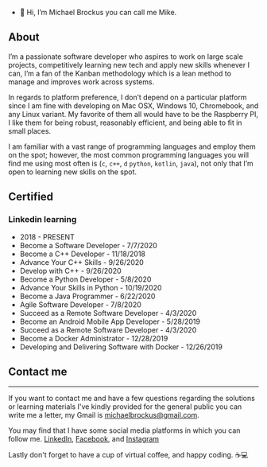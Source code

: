 - 👋 Hi, I’m Michael Brockus you can call me Mike.

## About

I’m a passionate  software developer who aspires to work on
large scale projects, competitively learning new tech and
apply new skills whenever I can, I’m a fan of the Kanban
methodology which is a lean method to manage and improves
work across systems.

In regards to platform preference, I don’t depend on a
particular platform since I am fine with developing on Mac
OSX, Windows 10, Chromebook, and any Linux variant. My
favorite of them all would have to be the Raspberry PI, I
like them for being robust, reasonably efficient, and being
able to fit in small places.

I am familiar with a vast range of programming languages and
employ them on the spot; however, the most common programming
languages you will find me using most often is (`c`, `c++`,
`d` `python`, `kotlin`, `java`), not only that I’m open to
learning new skills on the spot.


## Certified

### Linkedin learning
- 2018 - PRESENT
- Become a Software Developer - 7/7/2020
- Become a C++ Developer - 11/18/2018
- Advance Your C++ Skills -  9/26/2020
- Develop with C++ - 9/26/2020
- Become a Python Developer - 5/8/2020
- Advance Your Skills in Python - 10/19/2020
- Become a Java Programmer - 6/22/2020
- Agile Software Developer - 7/8/2020
- Succeed as a Remote Software Developer - 4/3/2020
- Become an Android Mobile App Developer - 5/28/2019
- Succeed as a Remote Software Developer - 4/3/2020
- Become a Docker Administrator - 12/28/2019
- Developing and Delivering Software with Docker - 12/26/2019

## Contact me

* * *

If you want to contact me and have a few questions
regarding the solutions or learning materials I've
kindly provided for the general public you can write
me a letter, my Gmail is <michaelbrockus@gmail.com>.

You may find that I have some social media platforms
in which you can follow me. [LinkedIn](https://www.linkedin.com/in/michael-brockus), [Facebook](https://facebook.com/michael.brockus.555), and [Instagram](https://instagram.com/michael_gene_brockus/)

Lastly don't forget to have a cup of virtual coffee, and happy coding. ☕💻

<!---
michaelbrockus/michaelbrockus is a ✨ special ✨ repository because its `README.md` (this file) appears on your GitHub profile.
You can click the Preview link to take a look at your changes.
--->
